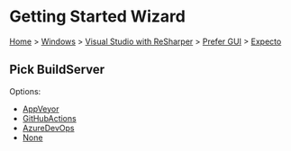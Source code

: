 <!--
GENERATED FILE - DO NOT EDIT
This file was generated by [MarkdownSnippets](https://github.com/SimonCropp/MarkdownSnippets).
Source File: /docs/mdsource/wiz/Windows_VisualStudioWithReSharper_Gui_Expecto.source.md
To change this file edit the source file and then run MarkdownSnippets.
-->

# Getting Started Wizard

[Home](/docs/wiz/readme.md) > [Windows](Windows.md) > [Visual Studio with ReSharper](Windows_VisualStudioWithReSharper.md) > [Prefer GUI](Windows_VisualStudioWithReSharper_Gui.md) > [Expecto](Windows_VisualStudioWithReSharper_Gui_Expecto.md)

## Pick BuildServer

Options:
 * [AppVeyor](Windows_VisualStudioWithReSharper_Gui_Expecto_AppVeyor.md)
 * [GitHubActions](Windows_VisualStudioWithReSharper_Gui_Expecto_GitHubActions.md)
 * [AzureDevOps](Windows_VisualStudioWithReSharper_Gui_Expecto_AzureDevOps.md)
 * [None](Windows_VisualStudioWithReSharper_Gui_Expecto_None.md)
